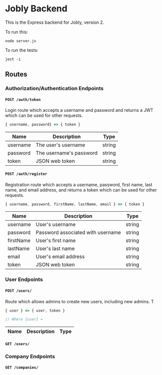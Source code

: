 # Jobly Backend

This is the Express backend for Jobly, version 2.

To run this:

    node server.js
    
To run the tests:

    jest -i

## Routes

### Authorization/Authentication Endpoints

#### **`POST /auth/token`**

Login route which accepts a username and password and returns a JWT which can be used for other requests.

```JavaScript
{ username, password} => { token }
```

| Name | Description | Type |
| - | - | - |
| username | The user's username | string |
| password | The username's password | string |
| token | JSON web token | string |

#### **`POST /auth/register`**

Registration route which accepts a username, password, first name, last name, and email address, and returns a token which can be used for other requests.

```JavaScript
{ username, password, firstName, lastName, email } => { token }
```

| Name | Description | Type |
| - | - | - |
| username | User's username | string |
| password | Password associated with username | string |
| firstName | User's first name | string |
| lastName | User's last name | string |
| email | User's email address | string |
| token | JSON web token | string |

### User Endpoints

#### **`POST /users/`**

Route which allows admins to create new users, including new admins.  T

```JavaScript
{ user } => { user, token }

// Where {user} = 
```

| Name | Description | Type |
| - | - | - |


#### `GET /users/`

### Company Endpoints

#### `GET /companies/`
